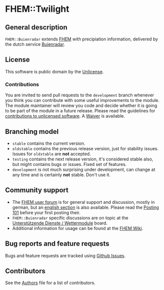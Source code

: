 # FHEM::Twilight

## General description
``FHEM::Buienradar`` extends [FHEM](https://fhem.de/) with precipiation information, delivered by the dutch service <a href="https://buienradar.nl">Buienradar</a>.

## License
This software is public domain by the [Unlicense](https://unlicense.org/).

### Contributions
You are invited to send pull requests to the ``development`` branch whenever you think you can contribute with some useful improvements to the module. The module maintainer will review you code and decide whether it is going to be part of the module in a future release. Please read the guidelines for [contributions to unlicensed software](https://unlicense.org/#unlicensing-contributions). A [Waiver](Waiver.md) is available.

## Branching model
* ``stable`` contains the current version. 
* ``oldstable`` contains the previous release version, just for stability issues. Issues for ``oldstable`` are **not** accepted.
* ``testing`` contains the next release version, it's considered stable also, but might contains bugs or issues. Fixed set of features.
* ``development`` is not much surprising under development, can change at any time and is certainly **not** stable. Don't use it.

## Community support
* The [FHEM user forum](https://forum.fhem.de/) is for general support and discussion, mostly in german, but an [english section](https://forum.fhem.de/index.php/board,52.0.html) is also available. Please read the [Posting 101](https://forum.fhem.de/index.php/topic,71806.0.html) before your first posting their. 
* `FHEM::Buienradar` specific discussions are on topic at the [Unterstützende Dienste / Wettermodule](https://forum.fhem.de/index.php/board,86.0.html) board.
* Additional information for usage can be found at the [FHEM Wiki](https://wiki.fhem.de/wiki/Twilight).

## Bug reports and feature requests
Bugs and feature requests are tracked using [Github Issues](https://github.com/fhem/mod-Buienradar/issues).

## Contributors
See the [Authors](Authors.md) file for a list of contributors.